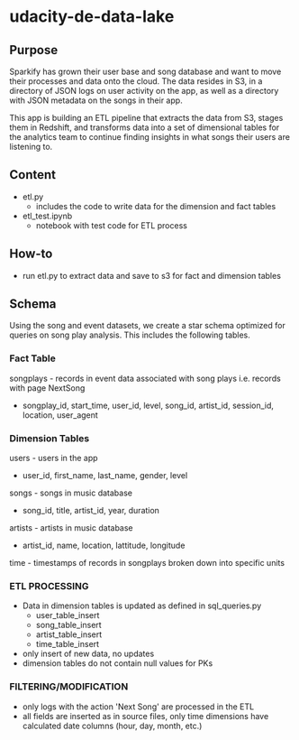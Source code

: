 # udacity-de-data-lake

## Purpose
Sparkify has grown their user base and song database and 
want to move their processes and data onto the cloud. 
The data resides in S3, in a directory 
of JSON logs on user activity on the app, as well as a 
directory with JSON metadata on the songs in their app.

This app is building an ETL pipeline that extracts the data 
from S3, stages them in Redshift, and transforms data into 
a set of dimensional tables for the analytics team to 
continue finding insights in what songs their users are 
listening to.

## Content
* etl.py
  * includes the code to write data for the dimension and fact tables
* etl_test.ipynb
  * notebook with test code for ETL process

## How-to
* run etl.py to extract data and save to s3 for fact and dimension tables

## Schema

Using the song and event datasets, we create a star schema 
optimized for queries on song play analysis. This includes 
the following tables.

### Fact Table
songplays - records in event data associated with song plays 
i.e. records with page NextSong

* songplay_id, start_time, user_id, level, song_id, artist_id, session_id, location, user_agent

### Dimension Tables
users - users in the app
* user_id, first_name, last_name, gender, level

songs - songs in music database
* song_id, title, artist_id, year, duration

artists - artists in music database
* artist_id, name, location, lattitude, longitude

time - timestamps of records in songplays broken down into 
specific units

### ETL PROCESSING

* Data in dimension tables is updated as defined in sql_queries.py
  * user_table_insert
  * song_table_insert
  * artist_table_insert
  * time_table_insert 
* only insert of new data, no updates
* dimension tables do not contain null values for PKs

### FILTERING/MODIFICATION

* only logs with the action 'Next Song' are processed in the ETL
* all fields are inserted as in source files, only time dimensions have calculated date columns (hour, day, month, etc.)
